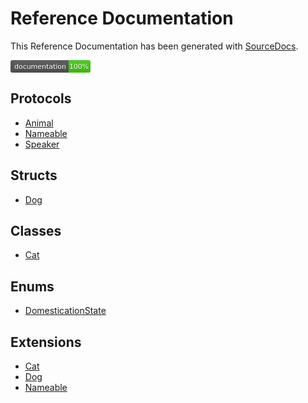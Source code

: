 # Reference Documentation
This Reference Documentation has been generated with
[SourceDocs](https://github.com/jhildensperger/SourceDocs).

<svg xmlns="http://www.w3.org/2000/svg" xmlns:xlink="http://www.w3.org/1999/xlink" width="128" height="20">
    <linearGradient id="b" x2="0" y2="100%">
        <stop offset="0" stop-color="#bbb" stop-opacity=".1" />
        <stop offset="1" stop-opacity=".1" />
    </linearGradient>
    <clipPath id="a">
        <rect width="128" height="20" rx="3" fill="#fff" />
    </clipPath>
    <g clip-path="url(#a)">
        <path fill="#555" d="M0 0h93v20H0z" />
    <path fill="#4c1" d="M93 0h41v20H93z" />
        <path fill="url(#b)" d="M0 0h128v20H0z" />
    </g>
    <g fill="#fff" text-anchor="middle" font-family="DejaVu Sans,Verdana,Geneva,sans-serif" font-size="110">
        <text x="475" y="150" fill="#010101" fill-opacity=".3" transform="scale(.1)" textLength="830">
            documentation
        </text>
        <text x="475" y="140" transform="scale(.1)" textLength="830">
            documentation
        </text>
        <text x="1095" y="150" fill="#010101" fill-opacity=".3" transform="scale(.1)" textLength="310">
            100%
        </text>
            <text x="1095" y="140" transform="scale(.1)" textLength="310">
            100%
        </text>
    </g>
</svg>

## Protocols

-   [Animal](Protocols/Animal)
-   [Nameable](Protocols/Nameable)
-   [Speaker](Protocols/Speaker)

## Structs

-   [Dog](Structs/Dog)

## Classes

-   [Cat](Classes/Cat)

## Enums

-   [DomesticationState](Enums/DomesticationState)

## Extensions

-   [Cat](Extensions/Cat)
-   [Dog](Extensions/Dog)
-   [Nameable](Extensions/Nameable)
